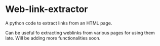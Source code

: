Web-link-extractor
==================

A python code to extract links from an HTML page.

Can be useful fo extracting weblinks from various pages for using them late.
Will be adding more functionalities soon.
